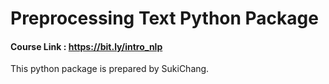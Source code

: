 # Preprocessing Text Python Package

#### Course Link : https://bit.ly/intro_nlp

This python package is prepared by SukiChang. 



